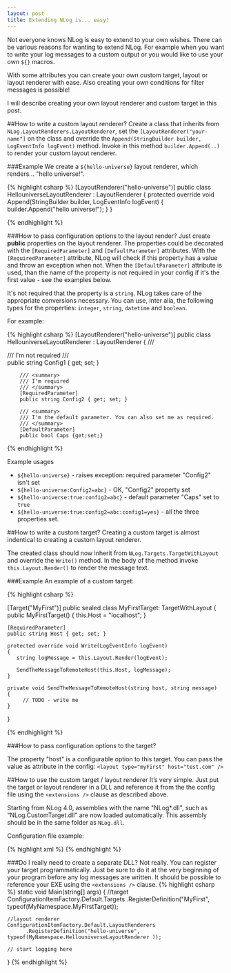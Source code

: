 ```yaml
---
layout: post
title: Extending NLog is... easy!
---
```




Not everyone knows NLog is easy to extend to your own wishes. 
There can be various reasons for wanting to extend NLog. 
For example when you want to write your log messages to a custom output or you would like to use your own `${}` macros. 

With some attributes you can create your own custom target, layout or layout renderer with ease. 
Also creating your own conditions for filter messages is possible!

I will describe creating your own layout renderer and custom target in this post.


##How to write a custom layout renderer?
Create a class that inherits from `NLog.LayoutRenderers.LayoutRenderer`, set the `[LayoutRenderer("your-name"]` on the class and override the `Append(StringBuilder builder, LogEventInfo logEvent)` method. 
Invoke in this method `builder.Append(..)` to render your custom layout renderer.

###Example
We create a `${hello-universe}` layout renderer, which renders... "hello universe!".

{% highlight csharp %}
[LayoutRenderer("hello-universe")]
public class HellouniverseLayoutRenderer : LayoutRenderer
{
    protected override void Append(StringBuilder builder, LogEventInfo logEvent)
    {
        builder.Append("hello universe!");
    }
}


{% endhighlight %}

###How to pass configuration options to the layout render?
Just create **public** properties on the layout renderer. The properties could be decorated with the `[RequiredParameter]` and `[DefaultParameter]` attributes. 
With the `[RequiredParameter]` attribute, NLog will check if this property has a value and throw an exception when not. When the  `[DefaultParameter]` attribute is used, than the name of the property is not required in your config if it's the first value - see the examples below. 

It's not required that the property is a `string`.
NLog takes care of the appropriate conversions necessary. You can use, inter alia, the following types for the properties: `integer`, `string`, `datetime` and `boolean`. 


For example:

{% highlight csharp %}
[LayoutRenderer("hello-universe")]
public class HellouniverseLayoutRenderer : LayoutRenderer
{
        /// <summary>
        /// I'm not required
        /// </summary>
        public string Config1 { get; set; }

        /// <summary>
        /// I'm required
        /// </summary>
        [RequiredParameter]
        public string Config2 { get; set; }

        /// <summary>
        /// I'm the default parameter. You can also set me as required.
        /// </summary>
        [DefaultParameter]
        public bool Caps {get;set;}

{% endhighlight %}

Example usages

- `${hello-universe}` - raises exception: required parameter "Config2" isn't set
- `${hello-universe:Config2=abc}` - OK, "Config2" property set
- `${hello-universe:true:config2=abc}` - default parameter "Caps" set to `true`
- `${hello-universe:true:config2=abc:config1=yes}` - all the three properties set.


##How to write a custom target?
Creating a custom target is almost indentical to creating a custom layout renderer. 

The created class should now inherit from `NLog.Targets.TargetWithLayout` and override the `Write()` method. In the body of the method invoke `this.Layout.Render()` to render the message text.

###Example
An example of a custom target:
 
{% highlight csharp %}

[Target("MyFirst")] 
public sealed class MyFirstTarget: TargetWithLayout 
{ 
    public MyFirstTarget()
    {
        this.Host = "localhost";
    }
 
    [RequiredParameter] 
    public string Host { get; set; }
 
    protected override void Write(LogEventInfo logEvent) 
    { 
       string logMessage = this.Layout.Render(logEvent); 

       SendTheMessageToRemoteHost(this.Host, logMessage); 
    } 
 
    private void SendTheMessageToRemoteHost(string host, string message) 
    { 
         // TODO - write me 
    } 
} 

{% endhighlight %}

###How to pass configuration options to the target?

The property "host" is a configurable option to this target. You can pass the value as attribute in the config: `<layout type="myFirst" host="test.com" />`


##How to use the custom target / layout renderer
It’s very simple. Just put the target or layout renderer in a DLL and reference it from the the config file using the `<extensions />` clause as described above.

Starting from NLog 4.0, assemblies with the name "NLog*.dll", such as “NLog.CustomTarget.dll” are now loaded automatically. This assembly should be in the same folder as `NLog.dll`. 

Configuration file example:

{% highlight xml %}
<nlog> 
  <extensions> 
    <add assembly="MyAssembly"/> 
  </extensions> 
  <targets> 
    <target name="a1" type="MyFirst" host="localhost"/> 
    <target name="f1" type="file"  layout="${longdate} ${hello-universe}" 
            fileName="${basedir}/logs/logfile.log" />
  </targets> 
  <rules> 
    <logger name="*" minLevel="Info" appendTo="a1"/> 
    <logger name="*" minLevel="Info" appendTo="f1"/> 
  </rules> 
</nlog>
{% endhighlight %}


###Do I really need to create a separate DLL?
Not really. You can register your target programmatically. Just be sure to do it at the very beginning of your program before any log messages are written. It should be possible to reference your EXE using the `<extensions />` clause.
{% highlight csharp %}
static void Main(string[] args) 
{ 
    //target
    ConfigurationItemFactory.Default.Targets
          .RegisterDefinition("MyFirst", typeof(MyNamespace.MyFirstTarget));

    //layout renderer
    ConfigurationItemFactory.Default.LayoutRenderers
          .RegisterDefinition("hello-universe", typeof(MyNamespace.HellouniverseLayoutRenderer ));
 
    // start logging here 
}
{% endhighlight %}


